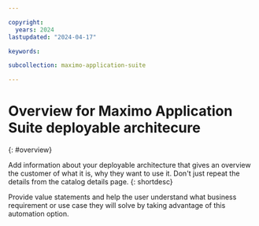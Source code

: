 ```yaml
---

copyright:
  years: 2024
lastupdated: "2024-04-17"

keywords:

subcollection: maximo-application-suite

---
```


# Overview for Maximo Application Suite deployable architecure
{: #overview}

Add information about your deployable architecture that gives an overview the customer of what it is, why they want to use it. Don't just repeat the details from the catalog details page.
{: shortdesc}

Provide value statements and help the user understand what business requirement or use case they will solve by taking advantage of this automation option.
